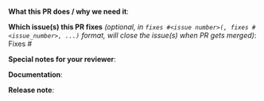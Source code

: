 **What this PR does / why we need it**:

**Which issue(s) this PR fixes** *(optional, in `fixes #<issue number>(, fixes #<issue_number>, ...)` format, will close the issue(s) when PR gets merged)*:
Fixes #

**Special notes for your reviewer**:

**Documentation**:
<!-- Add links to the related documentation changes related to this pull request. E.g. the link to the kubermatic/docs pullrequest. -->

**Release note**:
<!--  Write your release note:
1. Enter your extended release note in the below block. If the PR requires additional action from users switching to the new release, include the string "action required".
2. If  no release note is required, just write "NONE".
-->
```release-note
```

